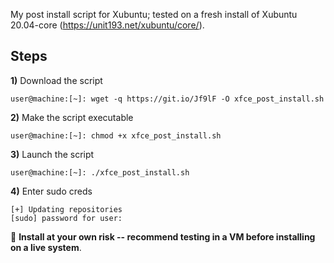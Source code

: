My post install script for Xubuntu; tested on a fresh install of Xubuntu 20.04-core (https://unit193.net/xubuntu/core/).  

## Steps
**1)** Download the script
```text
user@machine:[~]: wget -q https://git.io/Jf9lF -O xfce_post_install.sh
```

**2)** Make the script executable 
```text
user@machine:[~]: chmod +x xfce_post_install.sh
```

**3)** Launch the script
```text
user@machine:[~]: ./xfce_post_install.sh
```

**4)** Enter sudo creds
```text
[+] Updating repositories
[sudo] password for user: 
```

:loudspeaker:  **Install at your own risk -- recommend testing in a VM before installing on a live system**.
